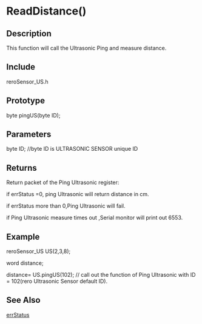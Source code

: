 # ReadDistance() #

## Description ##
This function will call the Ultrasonic Ping and measure distance. 

## Include ##
reroSensor_US.h

## Prototype ##
byte pingUS(byte ID);

## Parameters ##
byte ID; //byte ID is ULTRASONIC SENSOR unique ID

## Returns ##
 Return packet of the Ping Ultrasonic register:
 
if errStatus =0, ping Ultrasonic will return distance in cm.

if errStatus more than 0,Ping Ultrasonic will fail.

if Ping Ultrasonic measure times out ,Serial monitor will print out 6553.

## Example ##
reroSensor_US US(2,3,8);

word distance;

distance= US.pingUS(102); // call out the function of Ping Ultrasonic with ID = 102(rero Ultrasonic Sensor default ID).

## See Also ##

[errStatus](https://github.com/duckwalker/Cytron-Ultrasonic-Sensor-Arduino-Library/blob/wiki/example/Error%20Status.md)

